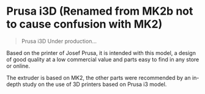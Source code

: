 # Prusa i3D (Renamed from MK2b not to cause confusion with MK2)
> Prusa i3D Under production...

Based on the printer of Josef Prusa, it is intended with this model, a design of good quality at a low commercial value and parts easy to find in any store or online. 

The extruder is based on MK2, the other parts were recommended by an in-depth study on the use of 3D printers based on Prusa i3 model.
